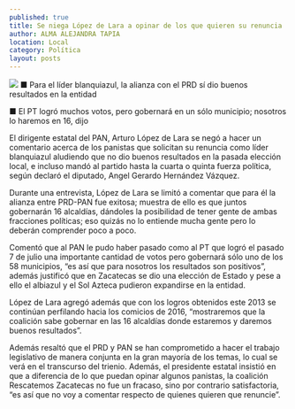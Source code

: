 ```yaml
---
published: true
title: Se niega López de Lara a opinar de los que quieren su renuncia
author: ALMA ALEJANDRA TAPIA
location: Local
category: Política
layout: posts
---
```


![](http://i.imgur.com/4ObZxlym.jpg)
■ Para el líder blanquiazul, la alianza con el PRD sí dio buenos resultados en la entidad

■ El PT logró muchos votos, pero gobernará en un sólo municipio; nosotros lo haremos en 16, dijo

El dirigente estatal del PAN, Arturo López de Lara se negó a hacer un comentario acerca de los panistas que solicitan su renuncia como líder blanquiazul aludiendo que no dio buenos resultados en la pasada elección local, e incluso mandó al partido hasta la cuarta o quinta fuerza política, según declaró el diputado, Angel Gerardo Hernández Vázquez.

Durante una entrevista, López de Lara se limitó a comentar que para él la alianza entre PRD-PAN fue exitosa; muestra de ello es que juntos gobernarán 16 alcaldías, dándoles la posibilidad de tener gente de ambas fracciones políticas; eso quizás no lo entiende mucha gente pero lo deberán comprender poco a poco.

Comentó que al PAN le pudo haber pasado como al PT que logró el pasado 7 de julio una importante cantidad de votos pero gobernará sólo uno de los 58 municipios, “es así que para nosotros los resultados son positivos”, además justificó que en Zacatecas se dio una elección de Estado y pese a ello el albiazul y el Sol Azteca pudieron expandirse en la entidad. 

López de Lara agregó además que con los logros obtenidos este 2013 se continúan perfilando hacia los comicios de 2016, “mostraremos que la coalición sabe gobernar en las 16 alcaldías donde estaremos y daremos buenos resultados”.

Además resaltó que el PRD y PAN se han comprometido a hacer el trabajo legislativo de manera conjunta en la gran mayoría de los temas, lo cual se verá en el transcurso del trienio. Además, el presidente estatal insistió en que a diferencia de lo que puedan opinar algunos panistas, la coalición Rescatemos Zacatecas no fue un fracaso, sino por contrario satisfactoria, “es así que no voy a comentar respecto de quienes quieren que renuncie”.
